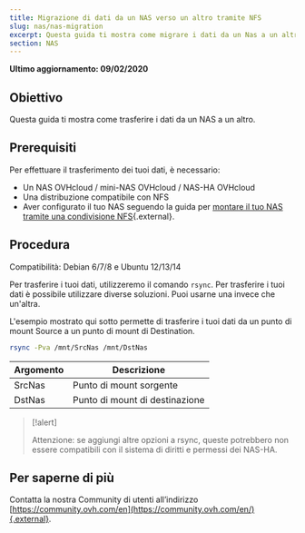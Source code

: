 ```yaml
---
title: Migrazione di dati da un NAS verso un altro tramite NFS
slug: nas/nas-migration
excerpt: Questa guida ti mostra come migrare i dati da un Nas a un altro tramite una condivisione NFS.
section: NAS
---
```


**Ultimo aggiornamento: 09/02/2020**

## Obiettivo

Questa guida ti mostra come trasferire i dati da un NAS a un altro. 

## Prerequisiti

Per effettuare il trasferimento dei tuoi dati, è necessario:

- Un NAS OVHcloud / mini-NAS OVHcloud / NAS-HA OVHcloud
- Una distribuzione compatibile con NFS
- Aver configurato il tuo NAS seguendo la guida per [montare il tuo NAS tramite una condivisione NFS](https://docs.ovh.com/it/storage/nas-nfs/){.external}.

## Procedura

Compatibilità: Debian 6/7/8 e Ubuntu 12/13/14

Per trasferire i tuoi dati, utilizzeremo il comando `rsync`. Per trasferire i tuoi dati è possibile utilizzare diverse soluzioni. Puoi usarne una invece che un'altra.

L'esempio mostrato qui sotto permette di trasferire i tuoi dati da un punto di mount Source a un punto di mount di Destination.

```sh
rsync -Pva /mnt/SrcNas /mnt/DstNas
```

|Argomento|Descrizione|
|---|---|
|SrcNas|Punto di mount sorgente|
|DstNas|Punto di mount di destinazione|

> [!alert]
>
> Attenzione: se aggiungi altre opzioni a rsync, queste potrebbero non essere compatibili con il sistema di diritti e permessi dei NAS-HA.
>

## Per saperne di più

Contatta la nostra Community di utenti all’indirizzo [https://community.ovh.com/en](https://community.ovh.com/en/){.external}.